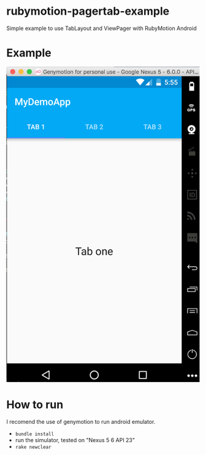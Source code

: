 # rubymotion-pagertab-example
Simple example to use TabLayout and ViewPager with RubyMotion Android

# Example
![Alt text](/screenshots/example.png?raw=true "Example")


# How to run

I recomend the use of genymotion to run android emulator.


- `bundle install`
- run the simulator, tested on "Nexus 5 6 API 23"
- `rake newclear`


